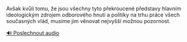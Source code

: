 
Avšak kvůli tomu, že jsou všechny tyto překroucené představy hlavním ideologickým zdrojem odborového hnutí a politiky na trhu práce všech současných vlád, musíme jim věnovat nejvyšší možnou pozornost.

[🔊 Poslechnout audio](/data/7-paragraphs/audio/chapter_107/para_006-Avak-kvli-tomu-e-jsou-vechny-tyto-pekroucen.mp3)
